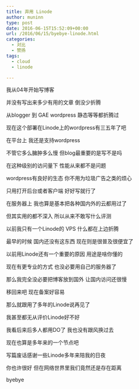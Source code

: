 ```yaml
---
title: 弃用 Linode
author: muninn
type: post
date: 2016-06-15T15:52:09+00:00
url: /2016/06/15/byebye-linode.html
categories:
  - 对比
  - 赞扬
tags:
  - cloud
  - linode

---
```

我从04年开始写博客
  
并没有写出来多少有用的文章 倒没少折腾
  
从blogger 到 GAE wordpress 静态等等都折腾过
  
现在这个部署在Linode上的wordpress有三五年了吧

在平台上 我还是支持wordpress
  
不管它多么臃肿多么慢 但blog最重要的是写不是吗
  
在这种级别的访问量下 性能从来都不是问题
  
wordpress有良好的生态 你不用为垃圾广告之类的烦心
  
只用打开后台或者客户端 好好写就行了

在服务器上 我也算是基本把各种国内外的云都用过了
  
但其实用的都不深入 所以从来不敢写什么评测
  
以前我只有一个Linode的 VPS 什么都在上边折腾
  
最早的时候 国内还没有这东西 现在则是很普及很便宜了

以前用Linode还有一个重要的原因 用途是啥你懂的
  
现在有更专业的方式 也没必要用自己的服务器了
  
那么我完全没必要把博客放到国外 让国内访问还很慢
  
移回来吧 现在备案好容易

那么就跟用了多年的Linode说再见了
  
我甚至都无从评价Linode好不好
  
我看后来后多人都用DO了 我也没有跟风换过去
  
现在也算是多年来的一个节点吧
  
写篇废话感谢一些Linode多年来陪我的日夜
  
你也许很好 但在网络世界里我们竟然还是存在距离
  
byebye